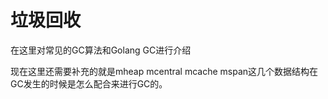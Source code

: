 # 垃圾回收

在这里对常见的GC算法和Golang GC进行介绍

现在这里还需要补充的就是mheap mcentral mcache mspan这几个数据结构在GC发生的时候是怎么配合来进行GC的。

